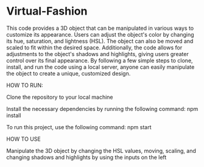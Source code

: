 # Virtual-Fashion
This code provides a 3D object that can be manipulated in various ways to customize its appearance. Users can adjust the object's color by changing its hue, saturation, and lightness (HSL). The object can also be moved and scaled to fit within the desired space. Additionally, the code allows for adjustments to the object's shadows and highlights, giving users greater control over its final appearance. By following a few simple steps to clone, install, and run the code using a local server, anyone can easily manipulate the object to create a unique, customized design.

HOW TO RUN:

Clone the repository to your local machine

Install the necessary dependencies by running the following command: npm install

To run this project, use the following command: npm start

HOW TO USE

Manipulate the 3D object by changing the HSL values, moving, scaling, and changing shadows and highlights by using the inputs on the left
